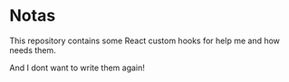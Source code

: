 # Notas

This repository contains some React custom hooks for help me and how needs them.

And I dont want to write them again!